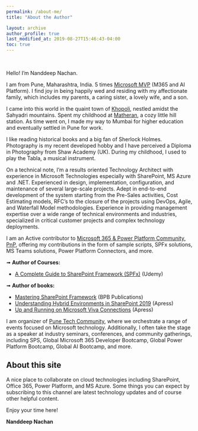 ```yaml
---
permalink: /about-me/
title: "About the Author"

layout: archive
author_profile: true
last_modified_at: 2019-08-27T15:46:43-04:00
toc: true
---
```


<figure style="width: 300px" class="align-left">
  <img src="{{ site.url }}{{ site.baseurl }}/assets/images/me.jpg" alt="">
</figure> 

<br>
Hello! I’m Nanddeep Nachan.

I am from Pune, Maharashtra, India. 5 times [Microsoft MVP](https://mvp.microsoft.com/MVP/profile/74f0ada3-3959-ea11-a812-000d3a8cc830) (M365 and AI Platform). I find joy in being happily wed and residing with my affectionate family, which includes my parents, a caring sister, a lovely wife, and a son.

I came into this world in the quaint town of [Khopoli](https://en.wikipedia.org/wiki/Khopoli), nestled amidst the Sahyadri mountains. Spent my childhood at [Matheran](https://en.wikipedia.org/wiki/Matheran), a cozy little hill station. As time went on, I made my way to Mumbai for higher education and eventually settled in Pune for work.

I like reading historical books and a big fan of Sherlock Holmes. Photography is my recent developed hobby and I have perceived a Diploma in Photography from Shaw Academy (UK). During my childhood, I used to play the Tabla, a musical instrument.

On a technical note, I’m a results oriented Technology Architect with experience in Microsoft Technologies especially with SharePoint, MS Azure and .NET. Experienced in design, implementation, configuration, and maintenance of several large-scale projects. Adept in end-to-end development of the system starting from the Pre-Sales activities, Cost Estimating models, RFC’s to the closure of the projects using DevOps, Agile, and Waterfall Model methodologies. Experience in providing management expertise over a wide range of technical environments and industries, specialized in critical customer projects and complex technology deployments.

I am an Active contributor to [Microsoft 365 & Power Platform Community, PnP](https://aka.ms/m365pnp), offering my contributions in the form of sample scripts, SPFx solutions, MS Teams solutions, Power Platform Connectors, and more.

➟ **Author of Courses:**
- [A Complete Guide to SharePoint Framework (SPFx)](https://www.udemy.com/course/complete-guide-to-spfx/) (Udemy)


➟ **Author of books:**

- [Mastering SharePoint Framework](https://www.amazon.com/Mastering-Sharepoint-Framework-Easy-Follow/dp/938932887X/) (BPB Publications)
- [Understanding Hybrid Environments in SharePoint 2019](https://www.amazon.com/Understanding-Hybrid-Environments-SharePoint-2019/dp/148426049X) (Apress)
- [Up and Running on Microsoft Viva Connections](https://www.amazon.com/Running-Microsoft-Viva-Connections-Workforce-dp-1484286057/dp/1484286057/) (Apress)


I am organizer of [Pune Tech Community](https://www.meetup.com/pune-tech-community/), where we orchestrate a range of events focused on Microsoft technology. Additionally, I often take the stage as a speaker at industry seminars, conferences, and community gatherings, including SPS, Global Microsoft 365 Developer Bootcamp, Global Power Platform Bootcamp, Global AI Bootcamp, and more.



## About this site
A nice place to collaborate on cloud technologies including SharePoint, Office 365, Power Platform, and MS Azure. Some things you can expect by subscribing to this channel are latest technology updates and of course other helpful content.

Enjoy your time here!

**Nanddeep Nachan**
